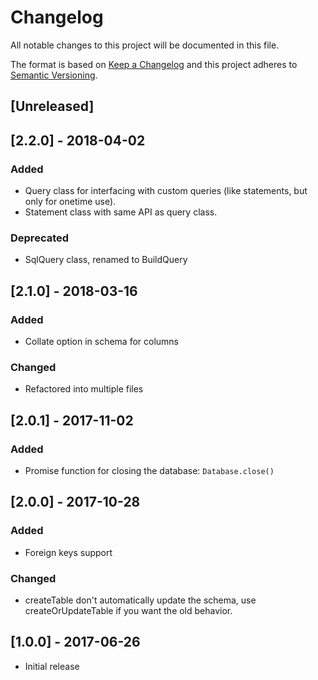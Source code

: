 # Changelog
All notable changes to this project will be documented in this file.

The format is based on [Keep a Changelog](http://keepachangelog.com/en/1.0.0/)
and this project adheres to [Semantic Versioning](http://semver.org/spec/v2.0.0.html).

## [Unreleased]

## [2.2.0] - 2018-04-02
### Added
- Query class for interfacing with custom queries (like statements, but only for
  onetime use).
- Statement class with same API as query class.

### Deprecated
- SqlQuery class, renamed to BuildQuery

## [2.1.0] - 2018-03-16
### Added
- Collate option in schema for columns

### Changed
- Refactored into multiple files

## [2.0.1] - 2017-11-02
### Added
- Promise function for closing the database: `Database.close()`

## [2.0.0] - 2017-10-28
### Added
- Foreign keys support

### Changed
- createTable don't automatically update the schema, use createOrUpdateTable if
  you want the old behavior.

## [1.0.0] - 2017-06-26
- Initial release
